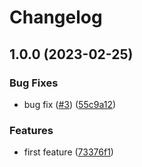 # Changelog

## 1.0.0 (2023-02-25)


### Bug Fixes

* bug fix ([#3](https://github.com/snap-rush/gh-actions/issues/3)) ([55c9a12](https://github.com/snap-rush/gh-actions/commit/55c9a12d690bfd38899d6add18218006e0946142))

### Features

* first feature ([73376f1](https://github.com/snapdocs/sd-services/commit/73376f100bfb04c0409c882f9b947587682ffa0d))
